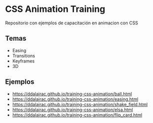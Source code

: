 # CSS Animation Training

Repositorio con ejemplos de capacitación en animacion con CSS


## Temas
 - Easing
 - Transitions
 - Keyframes
 - 3D
 
## Ejemplos
 - https://ddalairac.github.io/training-css-animation/ball.html
 - https://ddalairac.github.io/training-css-animation/easing.html
 - https://ddalairac.github.io/training-css-animation/shake_field.html
 - https://ddalairac.github.io/training-css-animation/elsa.html
 - https://ddalairac.github.io/training-css-animation/flip_card.html

